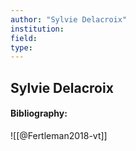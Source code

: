 ```yaml
---
author: "Sylvie Delacroix"
institution:
field:
type:
---
```


## Sylvie Delacroix
#### Bibliography:

![[@Fertleman2018-vt]]